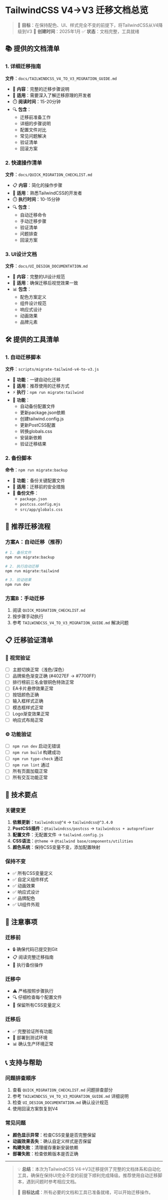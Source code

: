 # TailwindCSS V4→V3 迁移文档总览

> 🎯 **目标**：在保持配色、UI、样式完全不变的前提下，将TailwindCSS从V4降级到V3
> 📅 **创建时间**：2025年1月
> ✅ **状态**：文档完整，工具就绪

## 📚 提供的文档清单

### 1. 详细迁移指南
**文件**：`docs/TAILWINDCSS_V4_TO_V3_MIGRATION_GUIDE.md`
- 📖 **内容**：完整的迁移步骤说明
- 🎯 **适用**：需要深入了解迁移原理的开发者
- ⏱️ **阅读时间**：15-20分钟
- 🔍 **包含**：
  - 迁移前准备工作
  - 详细的步骤说明
  - 配置文件对比
  - 常见问题解决
  - 验证清单
  - 回滚方案

### 2. 快速操作清单
**文件**：`docs/QUICK_MIGRATION_CHECKLIST.md`
- 📋 **内容**：简化的操作步骤
- 🎯 **适用**：熟悉TailwindCSS的开发者
- ⏱️ **执行时间**：10-15分钟
- 🔍 **包含**：
  - 自动迁移命令
  - 手动迁移步骤
  - 验证清单
  - 问题排查
  - 回滚方案

### 3. UI设计文档
**文件**：`docs/UI_DESIGN_DOCUMENTATION.md`
- 🎨 **内容**：完整的UI设计规范
- 🎯 **适用**：确保迁移后视觉效果一致
- 📊 **包含**：
  - 配色方案定义
  - 组件设计规范
  - 响应式设计
  - 动画效果
  - 品牌元素

## 🛠️ 提供的工具清单

### 1. 自动迁移脚本
**文件**：`scripts/migrate-tailwind-v4-to-v3.js`
- 🤖 **功能**：一键自动化迁移
- 🎯 **适用**：推荐使用的迁移方式
- ⚡ **执行**：`npm run migrate:tailwind`
- 🔧 **功能**：
  - 自动备份配置文件
  - 更新package.json依赖
  - 创建tailwind.config.js
  - 更新PostCSS配置
  - 转换globals.css
  - 安装新依赖
  - 验证迁移结果

### 2. 备份脚本
**命令**：`npm run migrate:backup`
- 💾 **功能**：备份关键配置文件
- 🎯 **适用**：迁移前的安全措施
- 📁 **备份文件**：
  - `package.json`
  - `postcss.config.mjs`
  - `src/app/globals.css`

## 🚀 推荐迁移流程

### 方案A：自动迁移（推荐）
```bash
# 1. 备份文件
npm run migrate:backup

# 2. 执行自动迁移
npm run migrate:tailwind

# 3. 验证结果
npm run dev
```

### 方案B：手动迁移
1. 阅读 `QUICK_MIGRATION_CHECKLIST.md`
2. 按步骤手动执行
3. 参考 `TAILWINDCSS_V4_TO_V3_MIGRATION_GUIDE.md` 解决问题

## 📋 迁移验证清单

### 🎨 视觉验证
- [ ] 主题切换正常（浅色/深色）
- [ ] 品牌紫色渐变正确 (#4027EF → #7700FF)
- [ ] 排行榜前三名金银铜色特效正常
- [ ] EA卡片悬停效果正常
- [ ] 按钮颜色正确
- [ ] 输入框样式正确
- [ ] 模态框样式正常
- [ ] Logo渐变效果正常
- [ ] 响应式布局正常

### ⚙️ 功能验证
- [ ] `npm run dev` 启动无错误
- [ ] `npm run build` 构建成功
- [ ] `npm run type-check` 通过
- [ ] `npm run lint` 通过
- [ ] 所有页面加载正常
- [ ] 所有交互功能正常

## 🔧 技术要点

### 关键变更
1. **依赖更新**：`tailwindcss@^4` → `tailwindcss@^3.4.0`
2. **PostCSS插件**：`@tailwindcss/postcss` → `tailwindcss + autoprefixer`
3. **配置文件**：无配置文件 → `tailwind.config.js`
4. **CSS语法**：`@theme` → `@tailwind base/components/utilities`
5. **颜色系统**：保持CSS变量不变，添加配置映射

### 保持不变
- ✅ 所有CSS变量定义
- ✅ 自定义组件样式
- ✅ 动画效果
- ✅ 响应式设计
- ✅ 品牌配色
- ✅ UI组件外观

## 🚨 注意事项

### 迁移前
- 🔒 确保代码已提交到Git
- 📋 阅读完整迁移指南
- 💾 执行备份操作

### 迁移中
- ⚠️ 严格按照步骤执行
- 🔍 仔细检查每个配置文件
- 📝 保留所有CSS变量定义

### 迁移后
- ✅ 完整验证所有功能
- 🚀 部署到测试环境
- 📊 确认生产环境正常

## 📞 支持与帮助

### 问题排查顺序
1. 查看 `QUICK_MIGRATION_CHECKLIST.md` 问题排查部分
2. 参考 `TAILWINDCSS_V4_TO_V3_MIGRATION_GUIDE.md` 详细说明
3. 检查 `UI_DESIGN_DOCUMENTATION.md` 确认设计规范
4. 使用回滚方案恢复到V4

### 常见问题
- **颜色显示异常**：检查CSS变量是否完整保留
- **动画效果丢失**：确认自定义样式是否保留
- **构建失败**：清理缓存重新安装依赖
- **部署失败**：检查依赖版本是否正确

---

> 💡 **总结**：本次为TailwindCSS V4→V3迁移提供了完整的文档体系和自动化工具，确保在保持UI完全不变的前提下顺利完成降级。推荐使用自动迁移脚本，遇到问题时参考相应文档。
> 
> 🎯 **目标达成**：所有必要的文档和工具已准备就绪，可以开始迁移操作。